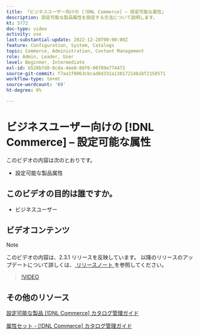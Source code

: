 ```yaml
---
title: 「ビジネスユーザー向けの [!DNL Commerce] – 設定可能な属性」
description: 設定可能な製品属性を設定する方法について説明します。
kt: 5772
doc-type: video
activity: use
last-substantial-update: 2022-12-28T00:00:00Z
feature: Configuration, System, Catalogs
topic: Commerce, Administration, Content Management
role: Admin, Leader, User
level: Beginner, Intermediate
exl-id: b528b7d8-0cda-4ee0-88f6-90789e774472
source-git-commit: f7aa1f0063cbcad6d331a13817214b1bf2158571
workflow-type: tm+mt
source-wordcount: '69'
ht-degree: 0%

---
```


# ビジネスユーザー向けの [!DNL Commerce] – 設定可能な属性

このビデオの内容は次のとおりです。

- 設定可能な製品属性

## このビデオの目的は誰ですか。

- ビジネスユーザー

## ビデオコンテンツ

>[!NOTE]
>
>このビデオの内容は、2.3.1 リリースを反映しています。 以降のリリースのアップデートについて詳しくは、[ リリースノート ](https://experienceleague.adobe.com/docs/commerce-operations/release/notes/overview.html?lang=ja) を参照してください。

>[!VIDEO](https://video.tv.adobe.com/v/329977?quality=12&learn=on&captions=jpn)

## その他のリソース

[ 設定可能な製品  [!DNL Commerce]  カタログ管理ガイド ](https://experienceleague.adobe.com/docs/commerce-admin/catalog/products/types/product-create-configurable.html?lang=ja)

[ 属性セット - [!DNL Commerce]  カタログ管理ガイド ](https://experienceleague.adobe.com/docs/commerce-admin/catalog/product-attributes/create/attribute-sets.html?lang=ja)
